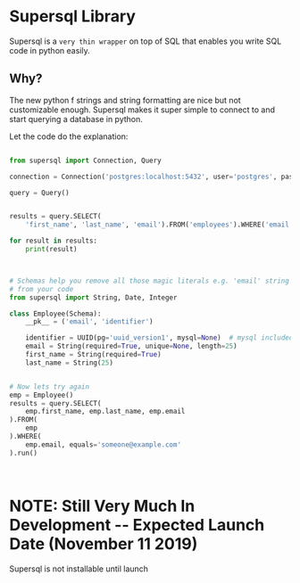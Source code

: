 Supersql Library
================

Supersql is a `very thin wrapper` on top of SQL that enables you write SQL code in python easily.


## Why?
The new python f strings and string formatting are nice but not customizable enough. Supersql makes
it super simple to connect to and start querying a database in python.

Let the code do the explanation:
```py

from supersql import Connection, Query

connection = Connection('postgres:localhost:5432', user='postgres', password='postgres')

query = Query()


results = query.SELECT(
    'first_name', 'last_name', 'email').FROM('employees').WHERE('email', equals='someone@example.com').run()

for result in results:
    print(result)



# Schemas help you remove all those magic literals e.g. 'email' string typed twice
# from your code
from supersql import String, Date, Integer

class Employee(Schema):
    __pk__ = ('email', 'identifier')

    identifier = UUID(pg='uuid_version1', mysql=None)  # mysql included for examples sake
    email = String(required=True, unique=None, length=25)
    first_name = String(required=True)
    last_name = String(25)


# Now lets try again
emp = Employee()
results = query.SELECT(
    emp.first_name, emp.last_name, emp.email
).FROM(
    emp
).WHERE(
    emp.email, equals='someone@example.com'
).run()
```


&nbsp;

# NOTE: Still Very Much In Development -- Expected Launch Date (November 11 2019)

Supersql is not installable until launch
